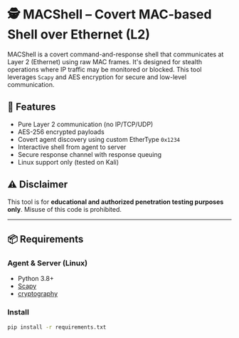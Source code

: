 # 🕵️ MACShell – Covert MAC-based Shell over Ethernet (L2)

MACShell is a covert command-and-response shell that communicates at Layer 2 (Ethernet) using raw MAC frames. It's designed for stealth operations where IP traffic may be monitored or blocked. This tool leverages `Scapy` and AES encryption for secure and low-level communication.

## 🚀 Features
- Pure Layer 2 communication (no IP/TCP/UDP)
- AES-256 encrypted payloads
- Covert agent discovery using custom EtherType `0x1234`
- Interactive shell from agent to server
- Secure response channel with response queuing
- Linux support only (tested on Kali)

## ⚠️ Disclaimer
This tool is for **educational and authorized penetration testing purposes only**. Misuse of this code is prohibited.

---

## 📦 Requirements

### Agent & Server (Linux)
- Python 3.8+
- [Scapy](https://scapy.net/)
- [cryptography](https://pypi.org/project/cryptography/)

### Install
```bash
pip install -r requirements.txt
